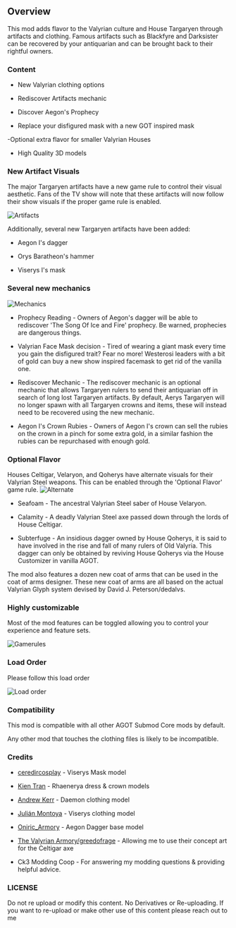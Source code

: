 ## Overview
This mod adds flavor to the Valyrian culture and House Targaryen through artifacts and clothing. Famous artifacts such as Blackfyre and Darksister can be recovered by your antiquarian and can be brought back to their rightful owners.

### Content

- New Valyrian clothing options

- Rediscover Artifacts mechanic

- Discover Aegon's Prophecy

- Replace your disfigured mask with a new GOT inspired mask 

-Optional extra flavor for smaller Valyrian Houses

- High Quality 3D models

### New Artifact Visuals
The major Targaryen artifacts have a new game rule to control their visual aesthetic. Fans of the TV show will note that these artifacts will now follow their show visuals if the proper game rule is enabled.

![Artifacts](https://i.imgur.com/bc5bwCa.png)

Additionally, several new Targaryen artifacts have been added:

- Aegon I's dagger

- Orys Baratheon's hammer

- Viserys I's mask


### Several new mechanics
![Mechanics](https://i.imgur.com/x6wWonF.png)

- Prophecy Reading - Owners of Aegon's dagger will be able to rediscover 'The Song Of Ice and Fire' prophecy. Be warned, prophecies are dangerous things.

- Valyrian Face Mask decision - Tired of wearing a giant mask every time you gain the disfigured trait? Fear no more! Westerosi leaders with a bit of gold can buy a new show inspired facemask to get rid of the vanilla one.

- Rediscover Mechanic - The rediscover mechanic is an optional mechanic that allows Targaryen rulers to send their antiquarian off in search of long lost Targaryen artifacts.
By default, Aerys Targaryen will no longer spawn with all Targaryen crowns and items, these will instead need to be recovered using the new mechanic.

- Aegon I's Crown Rubies - Owners of Aegon I's crown can sell the rubies on the crown in a pinch for some extra gold, in a similar fashion the rubies can be repurchased with enough gold.

### Optional Flavor
Houses Celtigar, Velaryon, and Qoherys have alternate visuals for their Valyrian Steel weapons. This can be enabled through the 'Optional Flavor' game rule.
![Alternate](https://i.imgur.com/aBBjVmZ.png)

- Seafoam - The ancestral Valyrian Steel saber of House Velaryon.

- Calamity - A deadly Valyrian Steel axe passed down through the lords of House Celtigar.

- Subterfuge - An insidious dagger owned by House Qoherys, it is said to have involved in the rise and fall of many rulers of Old Valyria. This dagger can only be obtained by reviving House Qoherys via the House Customizer in vanilla AGOT.


The mod also features a dozen new coat of arms that can be used in the coat of arms designer. These new coat of arms are all based on the actual Valyrian Glyph system devised by David J. Peterson/dedalvs.

### Highly customizable

Most of the mod features can be toggled allowing you to control your experience and feature sets.

![Gamerules](https://i.imgur.com/otqicIJ.png)

### Load Order
Please follow this load order

![Load order](https://i.imgur.com/wxgYXrZ.png)

### Compatibility

This mod is compatible with all other AGOT Submod Core mods by default.

Any other mod that touches the clothing files is likely to be incompatible.


### Credits
- [ceredircosplay](https://www.etsy.com/shop/CeredirCosplay) - Viserys Mask model 

- [Kien Tran](https://www.artstation.com/artwork/obJYZk) - Rhaenerya dress & crown models

- [Andrew Kerr](https://www.artstation.com/artwork/kl6av6) - Daemon clothing model 

- [Julián Montoya](https://www.artstation.com/artwork/yDNmDJ) - Viserys clothing model

- [Oniric_Armory](https://cults3d.com/en/users/Oniric_Armory/3d-models) - Aegon Dagger base model

- [The Valyrian Armory/greedofrage](https://www.tumblr.com/greedofrage) - Allowing me to use their concept art for the Celtigar axe

- Ck3 Modding Coop - For answering my modding questions & providing helpful advice.


### LICENSE

Do not re upload or modify this content.
No Derivatives or Re-uploading.
If you want to re-upload or make other use of this content please reach out to me
